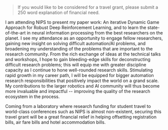 > If you would like to be considered for a travel grant, please submit a 250 word explanation of financial need.

I am attending NIPS to present my paper work: An iterative Dynamic Game Approach for Robust Deep Reinforcement Learning, and to learn the state-of-the-art in neural information processing from the best researchers on the planet. I see my attendance as an opportunity to engage fellow researchers, gaining new insight on solving difficult automation/AI problems, and broadening my understanding of the problems that are important to the research community. From the rich exchange of ideas at the technical talks and workshops, I hope to gain bleeding-edge skills for deconstructing difficult research problems; this will equip me with greater discipline capacity as I continue to hone well-rounded research skills. Stimulating rapid growth in my career path, I will be equipped for bigger automation research responsibilities that positively impact the world on a grand scale. My contributions to the larger robotics and AI community will thus become more invaluable and impactful -- improving the quality of the research ecosystem in the process.

Coming from a laboratory where research funding for student travel to world-class conferences such as NIPS is almost non-existent, securing this travel grant will be a great financial relief in helping offsetting registration bills, air fare bills and hotel accommodation bills. 